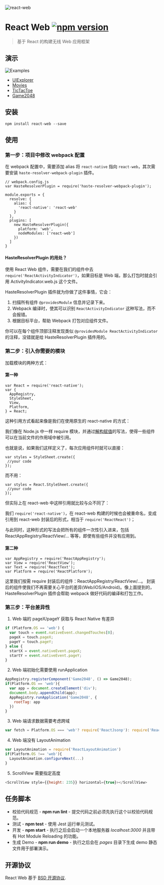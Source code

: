 ![react-web](https://cloud.githubusercontent.com/assets/677114/13032846/13118fe4-d33e-11e5-8ddd-4088e57a2eb2.png)

# React Web [![npm version](https://badge.fury.io/js/react-web.svg)](http://badge.fury.io/js/react-web)

> 基于 React 的构建无线 Web 应用框架

## 演示

![Examples](http://img2.tbcdn.cn/L1/461/1/0d463dbae33dcb28ffb732c60abe28856e55109f.png)

* [UIExplorer](http://rawgit.com/taobaofed/react-web/master/pages/uiexplorer.html)
* [Movies](http://rawgit.com/taobaofed/react-web/master/pages/movies.html)
* [TicTacToe](http://rawgit.com/taobaofed/react-web/master/pages/tictactoe.html)
* [Game2048](http://rawgit.com/taobaofed/react-web/master/pages/game2048.html)

## 安装

```
npm install react-web --save
```

## 使用

### 第一步：项目中修改 webpack 配置

在 webpack 配置中，需要添加 alias 将 `react-native` 指向 `react-web`，其次需要安装 `haste-resolver-webpack-plugin` 插件。

```
// webpack.config.js
var HasteResolverPlugin = require('haste-resolver-webpack-plugin');

module.exports = {
  resolve: {
    alias: {
      'react-native': 'react-web'
    }
  },
  plugins: [
    new HasteResolverPlugin({
      platform: 'web',
      nodeModules: ['react-web']
    })
  ]
}
```

#### HasteResolverPlugin 的用处？

使用 React Web 组件，需要在我们的组件中去 `require('ReactActivityIndicator')`，如果目标是 Web 端，那么打包时就会引用 ActivityIndicator.web.js 这个文件。

HasteResolverPlugin 插件就为你做了这件事情，它会：

1. 扫描所有组件 `@providesModule` 信息并记录下来。
2. Webpack 编译时，使其可以识别 `ReactActivityIndicator` 这种写法，而不会报错。
3. 根据目标平台，帮助 Webpack 打包对应组件文件。

你可以在每个组件顶部注释发现类似 `@providesModule ReactActivityIndicator` 的注释，没错就是给 HasteResolverPlugin 插件用的。

### 第二步：引入你需要的模块

加载模块的两种方式：

#### 第一种

```
var React = require('react-native');
var {
  AppRegistry,
  StyleSheet,
  View,
  Platform,
} = React;
```

这种引用方式看起来像是我们在使用原生的 react-native 的方式：

我们像在 Node.js 中一样 require 模块，并通过[解构赋值](https://developer.mozilla.org/en-US/docs/Web/JavaScript/Reference/Operators/Destructuring_assignment)的写法，使得一些组件可以在当前文件的作用域中被引用。

也就是说，如果我们这样定义了，每次应用组件时就可以直接：

```
var styles = StyleSheet.create({
 //your code
});
```

而不用：

```
var styles = React.StyleSheet.create({
 //your code
});
```

但实际上在 react-web 中这样引用就比较与众不同了：

我们 `require('react-native')`，在 react-web 构建的时候也会被重命名，变成引用到 react-web 封装后的形式，相当于 `require('ReactReact')`；

与此同时，这种形式的写法会把所有的组件一次性引入进来，包括 ReactAppRegistry/ReactView/... 等等，即使有些组件并没有应用到。

#### 第二种

```
var AppRegistry = require('ReactAppRegistry');
var View = require('ReactView');
var Text = require('ReactText');
var Platform = require('ReactPlatform');
```

这里我们按需 require 封装后的组件：ReactAppRegistry/ReactView/...。
封装后的组件使我们不再需要关心平台的差异(Web/iOS/Android)。像上面提到的，HasteResolverPlugin 插件会帮助 webpack 做好代码的编译和打包工作。

### 第三步：平台差异性

1. Web 端的 pageX/pageY 获取与 React Native 有差异
  ```js
  if (Platform.OS == 'web') {
    var touch = event.nativeEvent.changedTouches[0];
    pageX = touch.pageX;
    pageY = touch.pageY;
  } else {
    startX = event.nativeEvent.pageX;
    startY = event.nativeEvent.pageY;
  }
  ```

2. Web 端初始化需要使用 runApplication
  ```js
  AppRegistry.registerComponent('Game2048', () => Game2048);
  if(Platform.OS == 'web'){
    var app = document.createElement('div');
    document.body.appendChild(app);
    AppRegistry.runApplication('Game2048', {
      rootTag: app
    })
  }
  ```

3. Web 端请求数据需要考虑跨域
  ```js
  var fetch = Platform.OS === 'web'? require('ReactJsonp'): require('ReactFetch');
  ```

4. Web 端没有 LayoutAnimation
  ```js
  var LayoutAnimation = require('ReactLayoutAnimation')
  if(Platform.OS !== 'web'){
    LayoutAnimation.configureNext(...)
  }
  ```
5. ScrollView 需要指定高度
  ```js
  <ScrollView style={{height: 235}} horizontal={true}></ScrollView>
  ```

## 任务脚本

* 校验代码规范 - **npm run lint** - 提交代码之前必须先执行这个以校验代码规范。
* 测试 - **npm test** - 使用 Jest 运行单元测试。
* 开发 - **npm start** - 执行之后会启动一个本地服务器 *localhost:3000* 并且带有 Hot Module Reloading 的功能。
* 生成 Demo - **npm run demo** - 执行之后会在 *pages* 目录下生成 demo 静态文件用于部署演示。

## 开源协议

React Web 基于 [BSD 开源协议](./LICENSE).
